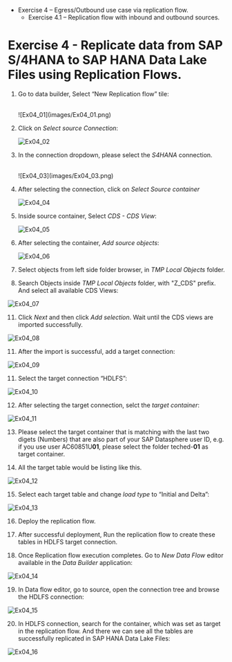 - Exercise 4 – Egress/Outbound use case via replication flow.
   - Exercise 4.1 – Replication flow with inbound and outbound sources.


# Exercise 4 - Replicate data from SAP S/4HANA to SAP HANA Data Lake Files using Replication Flows.

1. Go to data builder, Select “New Replication flow” tile: 

   <br>
   ![Ex04_01](images/Ex04_01.png)
   <br>
   
3. Click on *Select source Connection*:
   
   ![Ex04_02](images/Ex04_02.png)
   
4. In the connection dropdown, please select the *S4HANA* connection.

   <br>
   ![Ex04_03](images/Ex04_03.png)
   <br>
   
6. After selecting the connection, click on *Select Source container*

   ![Ex04_04](images/Ex04_04.png)
   
8. Inside source container, Select *CDS - CDS View*:
   
   ![Ex04_05](images/Ex04_05.png)
   
9. After selecting the container, *Add source objects*:
   
   ![Ex04_06](images/Ex04_06.png)
   
10. Select objects from left side folder browser, in *TMP Local Objects* folder.
   
11. Search Objects inside *TMP Local Objects* folder, with "Z_CDS" prefix. And select all available CDS Views:
   
   ![Ex04_07](images/Ex04_07.png)
   
11. Click *Next* and then click *Add selection*. Wait until the CDS views are imported successfully.
    
   ![Ex04_08](images/Ex04_08.png)
   
11. After the import is successful, add a target connection:
    
   ![Ex04_09](images/Ex04_09.png)

11. Select the target connection “HDLFS”:
    
   ![Ex04_10](images/Ex04_10.png)
   
12. After selecting the target connection, selct the *target container*:
    
   ![Ex04_11](images/Ex04_11.png)
   
13. Please select the target container that is matching with the last two digets (Numbers) that are also part of your SAP Datasphere user ID, e.g. if you use user AC60851U**01**, please select the folder teched-**01** as target container.
    
14. All the target table would be listing like this.
    
   ![Ex04_12](images/Ex04_12.png)
   
15. Select each target table and change *load type* to “Initial and Delta”:
    
   ![Ex04_13](images/Ex04_13.png)
   
16. Deploy the replication flow.
    
17. After successful deployment, Run the replication flow to create these tables in HDLFS target connection.
    
18. Once Replication flow execution completes. Go to *New Data Flow* editor available in the *Data Builder* application:
    
   ![Ex04_14](images/Ex04_14.png)
   
19. In Data flow editor, go to source, open the connection tree and browse the HDLFS connection:
    
   ![Ex04_15](images/Ex04_15.png)
   
20. In HDLFS connection, search for the container, which was set as target in the replication flow. And there we can see all the tables are successfully replicated in SAP HANA Data Lake Files:
    
   ![Ex04_16](images/Ex04_16.png)






 









